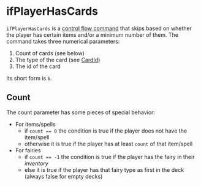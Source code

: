 # ifPlayerHasCards

`ifPlayerHasCards` is a [control flow command](#control-flow) that skips based on whether the player has certain items and/or a minimum number of them. The command takes three numerical parameters:

1. Count of cards (see below)
2. The type of the card (see [CardId](../CardId.md))
3. The id of the card

Its short form is `6`.

## Count

The count parameter has some pieces of special behavior:

- For items/spells
  - if `count == 0` the condition is true if the player does not have the item/spell
  - otherwise it is true if the player has at least `count` of that item/spell
- For fairies
  - if `count == -1` the condition is true if the player has the fairy in their *inventory*
  - else it is true if the player has that fairy type as first in the deck (always false for empty decks)
